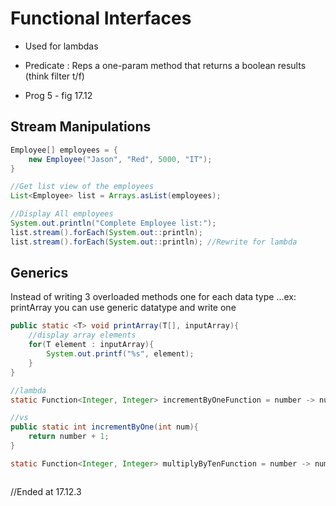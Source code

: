 # Functional Interfaces

- Used for lambdas

- Predicate : Reps a one-param method that returns a boolean results (think filter t/f)

- Prog 5 - fig 17.12

## Stream Manipulations

```java
Employee[] employees = {
    new Employee("Jason", "Red", 5000, "IT");
}

//Get list view of the employees
List<Employee> list = Arrays.asList(employees);

//Display All employees
System.out.println("Complete Employee list:");
list.stream().forEach(System.out::println);
list.stream().forEach(System.out::println); //Rewrite for lambda


```

## Generics

Instead of writing 3 overloaded methods one for each data type ...ex: printArray
you can use generic datatype and write one

```java
public static <T> void printArray(T[], inputArray){
    //display array elements
    for(T element : inputArray){
        System.out.printf("%s", element);
    }
}

```

```java
//lambda
static Function<Integer, Integer> incrementByOneFunction = number -> number + 1;

//vs
public static int incrementByOne(int num){
    return number + 1;
}

static Function<Integer, Integer> multiplyByTenFunction = number -> number * 10;



```


//Ended at 17.12.3 